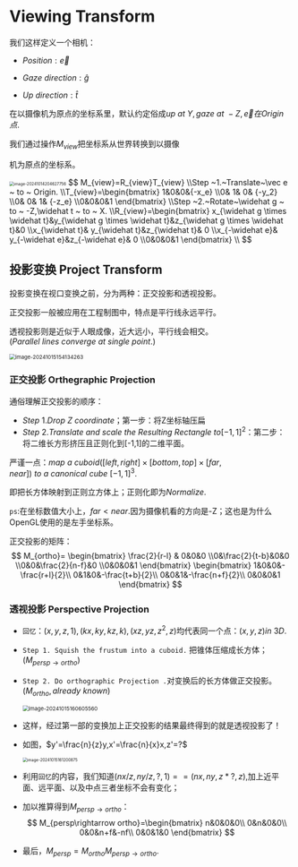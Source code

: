 # Viewing Transform

我们这样定义一个相机：

- $Position: \vec e$
- $Gaze~direction :\widehat g$

- $Up~direction:\widehat t$

在以摄像机为原点的坐标系里，默认约定俗成$up ~at~ Y,gaze ~at~-Z,\vec e在Origin点$.

我们通过操作$M_{view}$把坐标系从世界转换到以摄像

机为原点的坐标系。

<img src="C:\Users\Terra233\Desktop\ComputerGraphicsLearn\Images\image-20241014204627756.png" alt="image-20241014204627756" style="zoom:50%;" />
$$
M_{view}=R_{view}T_{view}
\\Step ~1.~Translate~\vec e ~ to ~ Origin.
\\T_{view}=\begin{bmatrix}
1&0&0&{-x_e}
\\0& 1& 0& {-y_2}
\\0& 0& 1& {-z_e}
\\0&0&0&1
\end{bmatrix}
\\Step ~2.~Rotate~\widehat g ~ to ~ -Z,\widehat t ~ to ~ X.
\\R_{view}=\begin{bmatrix}
x_{\widehat g \times \widehat t}&y_{\widehat g \times \widehat t}&z_{\widehat g \times \widehat t}&0
\\x_{\widehat t}& y_{\widehat t}&z_{\widehat t}& 0
\\x_{-\widehat e}& y_{-\widehat e}&z_{-\widehat e}& 0
\\0&0&0&1
\end{bmatrix}
\\
$$

## 投影变换 Project Transform

投影变换在视口变换之前，分为两种：正交投影和透视投影。

正交投影一般被应用在工程制图中，特点是平行线永远平行。

透视投影则是近似于人眼成像，近大远小，平行线会相交。($Parallel~ lines ~converge ~at ~single~ point.$)

<img src="C:\Users\Terra233\Desktop\ComputerGraphicsLearn\Images\image-20241015154134263.png" alt="image-20241015154134263" style="zoom: 67%;" />

### 正交投影 Orthegraphic Projection

通俗理解正交投影的顺序：

- $Step ~ 1.Drop~Z~coordinate$；第一步：将Z坐标轴压扁
- $Step~2.Translate~and~scale~the ~Resulting~Rectangle~to[-1,1]^2$：第二步：将二维长方形挤压且正则化到[-1,1]的二维平面。

严谨一点：$map~a~cuboid([left,right]\times[bottom,top]\times[far,near])~to~a~canonical~cube~[-1,1]^3.$

即把长方体映射到正则立方体上；正则化即为$Normalize.$

`ps`:在坐标数值大小上，$far<near.$因为摄像机看的方向是-Z；这也是为什么OpenGL使用的是左手坐标系。

正交投影的矩阵：
$$
M_{ortho}=
\begin{bmatrix}
\frac{2}{r-l} & 0&0&0
\\0&\frac{2}{t-b}&0&0
\\0&0&\frac{2}{n-f}&0
\\0&0&0&1
\end{bmatrix}
\begin{bmatrix}
1&0&0&-\frac{r+l}{2}\\
0&1&0&-\frac{t+b}{2}\\
0&0&1&-\frac{n+f}{2}\\
0&0&0&1
\end{bmatrix}
$$


### 透视投影 Perspective Projection

- `回忆`：$(x,y,z,1),(kx,ky,kz,k),(xz,yz,z^2,z)$均代表同一个点：$(x,y,z)in~3D.$

- `Step 1. Squish the frustum into a cuboid.` 把锥体压缩成长方体；($M_{persp\rightarrow ortho}$)

- `Step 2. Do orthographic Projection .`对变换后的长方体做正交投影。($M_{ortho},already~known$)

  <img src="C:\Users\Terra233\Desktop\ComputerGraphicsLearn\Images\image-20241015160605560.png" alt="image-20241015160605560" style="zoom:67%;" />

- 这样，经过第一部的变换加上正交投影的结果最终得到的就是透视投影了！

- 如图，$y'=\frac{n}{z}y,x'=\frac{n}{x}x,z'=?$

  <img src="C:\Users\Terra233\Desktop\ComputerGraphicsLearn\Images\image-20241015161200875.png" alt="image-20241015161200875" style="zoom: 50%;" />

- 利用`回忆`的内容，我们知道$(nx/z,ny/z,?,1)==(nx,ny,z*?,z)$,加上近平面、远平面、以及中点三者坐标不会有变化；

- 加以推算得到$M_{persp\rightarrow ortho}$：
  $$
  M_{persp\rightarrow ortho}=\begin{bmatrix}
  n&0&0&0\\
  0&n&0&0\\
  0&0&n+f&-nf\\
  0&0&1&0
  \end{bmatrix}
  $$

- 最后，$M_{persp}=M_{ortho}M_{persp\rightarrow ortho}.$













